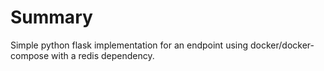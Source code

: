 # Summary
Simple python flask implementation for an endpoint using docker/docker-compose with a redis dependency.
